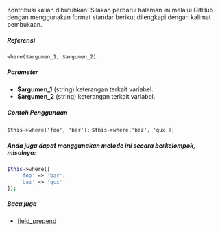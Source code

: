Kontribusi kalian dibutuhkan!
Silakan perbarui halaman ini melalui GitHub dengan menggunakan format standar berikut dilengkapi dengan kalimat pembukaan.

##### Referensi

`where($argumen_1, $argumen_2)`

##### Parameter
* **$argumen_1** (string) keterangan terkait variabel.
* **$argumen_2** (string) keterangan terkait variabel.

##### Contoh Penggunaan
`$this->where('foo', 'bar');`
`$this->where('baz', 'qux');`


##### Anda juga dapat menggunakan metode ini secara berkelompok, misalnya:
```php
$this->where([
    'foo' => 'bar',
    'baz' => 'qux'
]);
```

##### Baca juga
* [field_prepend](./field_prepend)

